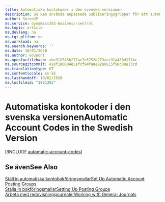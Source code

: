 ```yaml
---
title: Automatiska kontokoder i den svenska versionen
description: Du kan använda anpassade publiceringsgrupper för att automatisera återkommande transaktioner i journaler, säljdokument eller inköpsdokument i den svenska versionen.
author: SorenGP
ms.service: dynamics365-business-central
ms.topic: article
ms.devlang: na
ms.tgt_pltfrm: na
ms.workload: na
ms.search.keywords: ''
ms.date: 10/01/2020
ms.author: edupont
ms.openlocfilehash: abe312545b277ac7e5752d273aec91a438d171bc
ms.sourcegitcommit: 428f180604e5afcf94fa0e92a0615f58c88e13cd
ms.translationtype: HT
ms.contentlocale: sv-SE
ms.lasthandoff: 10/02/2020
ms.locfileid: "3931393"
---
```

# <a name="automatic-account-codes-in-the-swedish-version"></a><span data-ttu-id="f1e2e-103">Automatiska kontokoder i den svenska versionen</span><span class="sxs-lookup"><span data-stu-id="f1e2e-103">Automatic Account Codes in the Swedish Version</span></span>

[!INCLUDE [automatic-account-codes](../includes/FISE/automatic-account-codes.md)]

## <a name="see-also"></a><span data-ttu-id="f1e2e-104">Se även</span><span class="sxs-lookup"><span data-stu-id="f1e2e-104">See Also</span></span>

[<span data-ttu-id="f1e2e-105">Ställ in automatiska kontobokföringsmallar</span><span class="sxs-lookup"><span data-stu-id="f1e2e-105">Set Up Automatic Account Posting Groups</span></span>](how-to-set-up-automatic-account-posting-groups.md)  
[<span data-ttu-id="f1e2e-106">Ställa in bokföringsmallar</span><span class="sxs-lookup"><span data-stu-id="f1e2e-106">Setting Up Posting Groups</span></span>](../../finance-posting-groups.md)  
[<span data-ttu-id="f1e2e-107">Arbeta med redovisningsjournaler</span><span class="sxs-lookup"><span data-stu-id="f1e2e-107">Working with General Journals</span></span>](../../ui-work-general-journals.md)  
